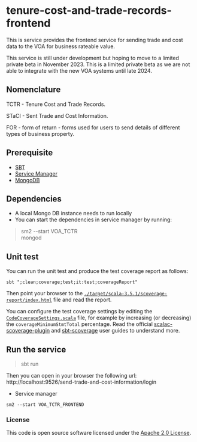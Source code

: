 
# tenure-cost-and-trade-records-frontend

This is service provides the frontend service for sending trade and cost data to the VOA for business rateable value.

This service is still under development but hoping to move to a limited private beta in November 2023. This is a limited private beta as we are not able to integrate with the new VOA systems until late 2024.

## Nomenclature

TCTR - Tenure Cost and Trade Records.

STaCI - Sent Trade and Cost Information.

FOR - form of return - forms used for users to send details of different types of business property.

## Prerequisite

* [SBT](https://www.scala-sbt.org/download.html)
* [Service Manager](https://github.com/hmrc/service-manager)
* [MongoDB](https://docs.mongodb.com/manual/installation/)

## Dependencies

* A local Mongo DB instance needs to run locally
* You can start the dependencies in service manager by running:
>sm2 --start VOA_TCTR   
>mongod

## Unit test
You can run the unit test and produce the test coverage report as follows:

```shell
sbt ";clean;coverage;test;it:test;coverageReport"
```

Then point your browser to the [`./target/scala-3.5.1/scoverage-report/index.html`](./target/scala-3.5.1/scoverage-report/index.html) file and read the report.

You can configure the test coverage settings by editing the [`CodeCoverageSettings.scala`](./project/CodeCoverageSettings.scala) file, for example by increasing (or decreasing) the `coverageMinimumStmtTotal` percentage. Read the official [scalac-scoverage-plugin](https://github.com/scoverage/scalac-scoverage-plugin?tab=readme-ov-file#scalac-scoverage-plugin) and [sbt-scoverage](https://github.com/scoverage/sbt-scoverage?tab=readme-ov-file#minimum-coverage) user guides to understand more.  


## Run the service
>sbt run

Then you can open in your browser the following url:
http://localhost:9526/send-trade-and-cost-information/login

* Service manager

```
sm2 --start VOA_TCTR_FRONTEND
```

### License

This code is open source software licensed under the [Apache 2.0 License]("http://www.apache.org/licenses/LICENSE-2.0.html").